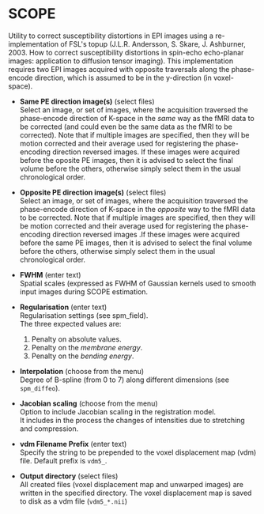 # SCOPE  
Utility to correct susceptibility distortions in EPI images using a re-implementation of FSL's topup (J.L.R. Andersson, S. Skare, J. Ashburner, 2003. How to correct susceptibility distortions in spin-echo echo-planar images: application to diffusion tensor imaging). This implementation requires two EPI images acquired with opposite traversals along the phase-encode direction, which is assumed to be in the y-direction (in voxel-space).  

* **Same PE direction image(s)** (select files)  
Select an image, or set of images, where the acquisition traversed the phase-encode direction of K-space in the *same* way as the fMRI data to be corrected (and could even be the same data as the fMRI to be corrected). Note that if multiple images are specified, then they will be motion corrected and their average used for registering the phase-encoding direction reversed images. If these images were acquired before the oposite PE images, then it is advised to select the final volume before the others, otherwise simply select them in the usual chronological order.  

* **Opposite PE direction image(s)** (select files)  
Select an image, or set of images, where the acquisition traversed the phase-encode direction of K-space in the *opposite* way to the fMRI data to be corrected. Note that if multiple images are specified, then they will be motion corrected and their average used for registering the phase-encoding direction reversed images .If these images were acquired before the same PE images, then it is advised to select the final volume before the others, otherwise simply select them in the usual chronological order.  

* **FWHM** (enter text)  
Spatial scales (expressed as FWHM of Gaussian kernels used to smooth input images during SCOPE estimation.  

* **Regularisation** (enter text)  
Regularisation settings (see spm_field).  
The three expected values are:  
    1. Penalty on absolute values.  
    2. Penalty on the *membrane energy*.  
    3. Penalty on the *bending energy*.  

* **Interpolation** (choose from the menu)  
Degree of B-spline (from 0 to 7) along different dimensions (see ``spm_diffeo``).  

* **Jacobian scaling** (choose from the menu)  
Option to include Jacobian scaling in the registration model.  
It includes in the process the changes of intensities due to stretching and compression.  

* **vdm Filename Prefix** (enter text)  
Specify the string to be prepended to the voxel displacement map (vdm) file. Default prefix is ``vdm5_``.  

* **Output directory** (select files)  
All created files (voxel displacement map and unwarped images) are written in the specified directory. The voxel displacement map is saved to disk as a vdm file (``vdm5_*.nii``)  
